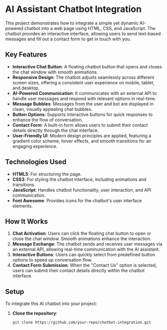 # AI Assistant Chatbot Integration

This project demonstrates how to integrate a simple yet dynamic AI-powered chatbot into a web page using HTML, CSS, and JavaScript. The chatbot provides an interactive interface, allowing users to send text-based messages and fill out a contact form to get in touch with you.

## Key Features

- **Interactive Chat Button**: A floating chatbot button that opens and closes the chat window with smooth animations.
- **Responsive Design**: The chatbot adjusts seamlessly across different screen sizes, offering a consistent user experience on mobile, tablet, and desktop.
- **AI-Powered Communication**: It communicates with an external API to handle user messages and respond with relevant options in real-time.
- **Message Bubbles**: Messages from the user and bot are displayed in clean, visually appealing chat bubbles.
- **Button Options**: Supports interactive buttons for quick responses to enhance the flow of conversation.
- **Contact Form**: A built-in form allows users to submit their contact details directly through the chat interface.
- **User-Friendly UI**: Modern design principles are applied, featuring a gradient color scheme, hover effects, and smooth transitions for an engaging experience.

## Technologies Used

- **HTML5**: For structuring the page.
- **CSS3**: For styling the chatbot interface, including animations and transitions.
- **JavaScript**: Handles chatbot functionality, user interaction, and API communication.
- **Font Awesome**: Provides icons for the chatbot's user interface elements.

## How It Works

1. **Chat Activation**: Users can click the floating chat button to open or close the chat window. Smooth animations enhance the interaction.
2. **Message Exchange**: The chatbot sends and receives user messages via an external API, allowing real-time communication with the AI assistant.
3. **Interactive Buttons**: Users can quickly select from predefined button options to speed up conversation flow.
4. **Contact Form Submission**: When the "Contact Us" option is selected, users can submit their contact details directly within the chatbot interface.

## Setup

To integrate this AI chatbot into your project:

1. **Clone the repository**:
   ```bash
   git clone https://github.com/your-repo/chatbot-integration.git
